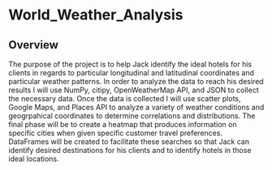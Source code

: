 # World_Weather_Analysis

## Overview
The purpose of the project is to help Jack identify the ideal hotels for his clients in regards to particular longitudinal and latitudinal coordinates and particular weather patterns. In order to analyze the data to reach his desired results I will use NumPy, citipy, OpenWeatherMap API, and JSON to collect the necessary data. Once the data is collected I will use scatter plots, Google Maps, and Places API to analyze a variety of weather conditions and geogrpahical coordinates to determine correlations and distributions. The final phase will be to create a heatmap that produces information on specific cities when given specific customer travel preferences. DataFrames will be created to facilitate these searches so that Jack can identify desired destinations for his clients and to identify hotels in those ideal locations.  
